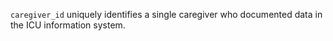 `caregiver_id` uniquely identifies a single caregiver who documented data in the ICU information system.